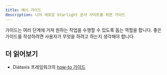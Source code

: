 ```yaml
---
title: 예시 가이드
description: 나의 새로운 Starlight 문서 사이트를 위한 가이드
---
```


가이드는 여러 단계에 거쳐 원하는 작업을 수행할 수 있도록 돕는 역할을 합니다. 좋은 가이드를 작성하려면 사용자가 무엇을 하려고 하는지 생각해야 합니다.

## 더 읽어보기

- Diátaxis 프레임워크의 [how-to 가이드](https://diataxis.fr/how-to-guides/)
